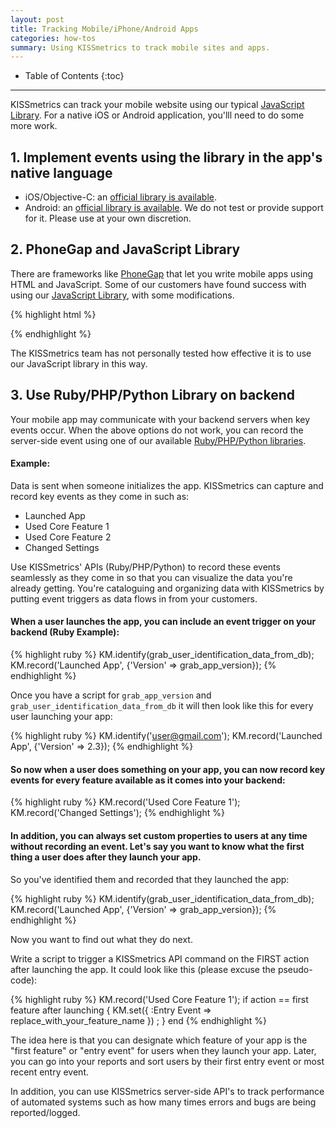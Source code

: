 ```yaml
---
layout: post
title: Tracking Mobile/iPhone/Android Apps
categories: how-tos
summary: Using KISSmetrics to track mobile sites and apps.
---
```

* Table of Contents
{:toc}
* * *

KISSmetrics can track your mobile website using our typical [JavaScript Library][js]. For a native iOS or Android application, you'lll need to do some more work.

## 1. Implement events using the library in the app's native language

* iOS/Objective-C: an [official library is available][ios-official].
* Android: an [official library is available][android]. We do not test or provide support for it. Please use at your own discretion.

## 2. PhoneGap and JavaScript Library

There are frameworks like [PhoneGap][phonegap] that let you write mobile apps using HTML and JavaScript. Some of our customers have found success with using our [JavaScript Library][js], with some modifications.

{% highlight html %}
<script type="text/javascript">
var _kmq = _kmq || [];
var _kmk = _kmk || 'foo';
function _kms(u){
  setTimeout(function(){
    var d = document, f = d.getElementsByTagName('script')[0],
    s = d.createElement('script');
    s.type = 'text/javascript'; s.async = true; s.src = u;
    f.parentNode.insertBefore(s, f);
  }, 1);
}

// These are the two different lines from our provided JavaScript snippet.
// Include "http:" when initializing the external JS files, else it will look for a local JS file://i.kissmetrics.com/i.js
_kms('http://i.kissmetrics.com/i.js');
_kms('http://doug1izaerwt3.cloudfront.net/' + _kmk + '.1.js');
</script>
{% endhighlight %}

The KISSmetrics team has not personally tested how effective it is to use our JavaScript library in this way.

## 3. Use Ruby/PHP/Python Library on backend

Your mobile app may communicate with your backend servers when key events occur. When the above options do not work, you can record the server-side event using one of our available [Ruby/PHP/Python libraries][apis].

#### Example:

Data is sent when someone initializes the app. KISSmetrics can capture and record key events as they come in such as:

* Launched App
* Used Core Feature 1
* Used Core Feature 2
* Changed Settings

Use KISSmetrics' APIs (Ruby/PHP/Python) to record these events seamlessly as they come in so that you can visualize the data you're already getting. You're cataloguing and organizing data with KISSmetrics by putting event triggers as data flows in from your customers.

#### When a user launches the app, you can include an event trigger on your backend (Ruby Example):

{% highlight ruby %}
KM.identify(grab_user_identification_data_from_db);
KM.record('Launched App', {'Version' => grab_app_version});
{% endhighlight %}

Once you have a script for `grab_app_version` and `grab_user_identification_data_from_db` it will then look like this for every user launching your app:

{% highlight ruby %}
KM.identify('user@gmail.com');
KM.record('Launched App', {'Version' => 2.3});
{% endhighlight %}

#### So now when a user does something on your app, you can now record key events for every feature available as it comes into your backend:

{% highlight ruby %}
KM.record('Used Core Feature 1');
KM.record('Changed Settings');
{% endhighlight %}

#### In addition, you can always set custom properties to users at any time without recording an event. Let's say you want to know what the first thing a user does after they launch your app.

So you've identified them and recorded that they launched the app:

{% highlight ruby %}
KM.identify(grab_user_identification_data_from_db);
KM.record('Launched App', {'Version' => grab_app_version});
{% endhighlight %}

Now you want to find out what they do next.

Write a script to trigger a KISSmetrics API command on the FIRST action after launching the app. It could look like this (please excuse the pseudo-code):

{% highlight ruby %}
KM.record('Used Core Feature 1');
if action == first feature after launching {
    KM.set({ :Entry Event => replace_with_your_feature_name }) ; }
end
{% endhighlight %}

The idea here is that you can designate which feature of your app is the "first feature" or "entry event" for users when they launch your app. Later, you can go into your reports and sort users by their first entry event or most recent entry event.

In addition, you can use KISSmetrics server-side API's to track performance of automated systems such as how many times errors and bugs are being reported/logged.

[ios-official]: /apis/ios-v2
[android]: /apis/android
[phonegap]: http://phonegap.com/
[js]: /apis/javascript
[apis]: /apis